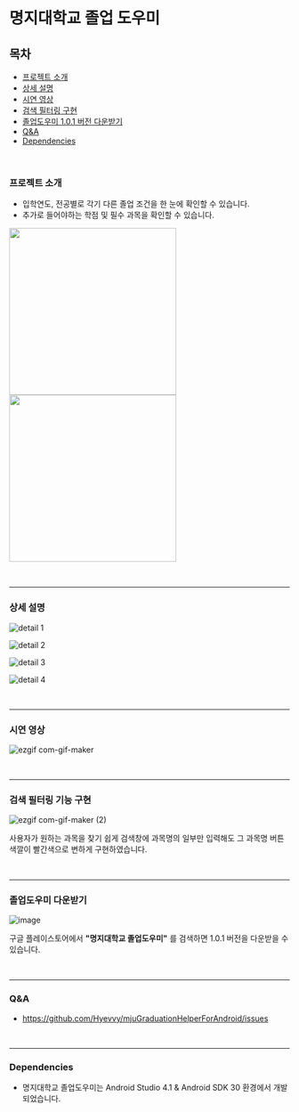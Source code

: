 # 명지대학교 졸업 도우미

## 목차
* [프로젝트 소개](#프로젝트-소개)
* [상세 설명](#상세-설명)
* [시연 영상](#시연-영상)
* [검색 필터링 구현](#검색-필터링-기능-구현)
* [졸업도우미 1.0.1 버전 다운받기](#졸업도우미-다운받기)
* [Q&A](#qa)
* [Dependencies](#dependencies)

</br>

### 프로젝트 소개

* 입학연도, 전공별로 각기 다른 졸업 조건을 한 눈에 확인할 수 있습니다.
* 추가로 들어야하는 학점 및 필수 과목을 확인할 수 있습니다.

<p float="left">
  <img src="https://user-images.githubusercontent.com/72402747/143530607-e6fc3e57-24b3-4446-9192-cb2eacad7fe2.png" width="300" height="300" />
  <img src="https://user-images.githubusercontent.com/72402747/143530663-ca95f4ae-192b-4784-9fd0-086939b3006f.png" width="300" height="300" />
</p>



</br>

***
### 상세 설명

![detail 1](https://user-images.githubusercontent.com/72402747/143535119-b0f719fa-8c87-42d4-8bab-589e0bb06197.png)

![detail 2](https://user-images.githubusercontent.com/72402747/143534760-15fe94e1-95d1-4795-aeff-ed300b201c6f.png)

![detail 3](https://user-images.githubusercontent.com/72402747/143534764-5ec668a1-3755-4bc0-82b2-1f5981938dde.png)

![detail 4](https://user-images.githubusercontent.com/72402747/143534770-c41910d5-3d6a-4bed-a47a-182090715bbb.png)

 

</br>

***
### 시연 영상

![ezgif com-gif-maker](https://user-images.githubusercontent.com/72402747/143532622-8a24a74c-3d68-4923-aeb6-22566823f69b.gif)



</br>

***
### 검색 필터링 기능 구현

![ezgif com-gif-maker (2)](https://user-images.githubusercontent.com/72402747/143594940-4629b40a-7e2a-4452-8281-af83f22b1e96.gif)

사용자가 원하는 과목을 찾기 쉽게 검색창에 과목명의 일부만 입력해도 그 과목명 버튼 색깔이 빨간색으로 변하게 구현하였습니다.


</br>

***
### 졸업도우미 다운받기

![image](https://user-images.githubusercontent.com/72402747/144699681-cad42cce-81ac-4da0-b570-9e5899c5d228.png)

구글 플레이스토어에서 **"명지대학교 졸업도우미"** 를 검색하면 1.0.1 버전을 다운받을 수 있습니다.



</br>


***
### Q&A

* https://github.com/Hyevvy/mjuGraduationHelperForAndroid/issues


</br>

***
### Dependencies

* 명지대학교 졸업도우미는 Android Studio 4.1 & Android SDK 30 환경에서 개발되었습니다.
